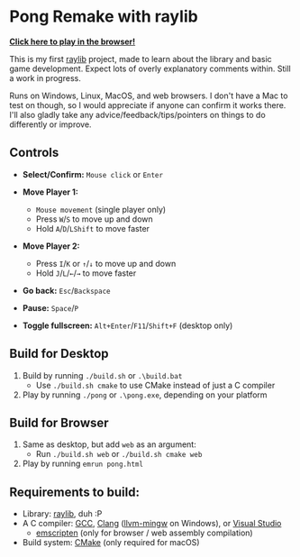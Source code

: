 # Pong Remake with raylib

[**Click here to play in the browser!**](https://auwsmit.github.io/raylib-pong-remake/)

This is my first [raylib](https://www.raylib.com/) project, made to learn about
the library and basic game development. Expect lots of overly explanatory
comments within. Still a work in progress.

Runs on Windows, Linux, MacOS, and web browsers. I don't have a Mac to test on
though, so I would appreciate if anyone can confirm it works there. I'll also
gladly take any advice/feedback/tips/pointers on things to do differently or
improve.

## Controls

- **Select/Confirm:** `Mouse click` or `Enter`

- **Move Player 1:**
    - `Mouse movement` (single player only)
    - Press `W`/`S` to move up and down
    - Hold `A`/`D`/`LShift` to move faster

- **Move Player 2:**
    - Press `I`/`K` or `↑`/`↓` to move up and down
    - Hold `J`/`L`/`←`/`→` to move faster

- **Go back:** `Esc`/`Backspace`

- **Pause:** `Space`/`P`

- **Toggle fullscreen:** `Alt+Enter`/`F11`/`Shift+F` (desktop only)

## Build for Desktop
1. Build by running `./build.sh` or `.\build.bat`
    - Use `./build.sh cmake` to use CMake instead of just a C compiler
2. Play by running `./pong` or `.\pong.exe`, depending on your platform

## Build for Browser
1. Same as desktop, but add `web` as an argument:
    - Run `./build.sh web` or `./build.sh cmake web`
2. Play by running `emrun pong.html`

## Requirements to build:

- Library: [raylib](https://www.raylib.com/), duh :P
- A C compiler: [GCC](https://gcc.gnu.org/), [Clang](https://clang.llvm.org/) ([llvm-mingw](https://github.com/mstorsjo/llvm-mingw)
on Windows), or [Visual Studio](https://visualstudio.microsoft.com/)
    - [emscripten](https://emscripten.org/) (only for browser / web assembly compilation)
- Build system: [CMake](https://cmake.org/) (only required for macOS)
